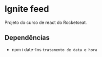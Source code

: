# Ignite feed

Projeto do curso de react do Rocketseat. 

## Dependências

- npm i date-fns  `tratamento de data e hora`
